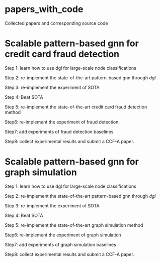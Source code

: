 # papers_with_code
Collected papers and corresponding source code

# Scalable pattern-based gnn for credit card fraud detection

Step 1: learn how to use dgl for large-scale node classifications

Step 2: re-implement the state-of-the-art pattern-based gnn through *dgl*

Step 3: re-implement the experiment of SOTA

Step 4: Beat SOTA

Step 5: re-implement the state-of-the-art credit card fraud detection method

Step6: re-implement the experiment of fraud detection

Step7: add experiments of fraud detection baselines

Step8: collect experimental results and submit a CCF-A paper.

# Scalable pattern-based gnn for graph simulation

Step 1: learn how to use dgl for large-scale node classifications

Step 2: re-implement the state-of-the-art pattern-based gnn through *dgl*

Step 3: re-implement the experiment of SOTA

Step 4: Beat SOTA

Step 5: re-implement the state-of-the-art graph simulation method

Step6: re-implement the experiment of graph simulation

Step7: add experiments of graph simulation baselines

Step8: collect experimental results and submit a CCF-A paper.